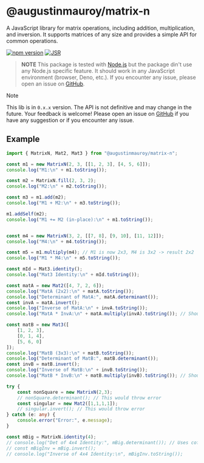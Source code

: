 # @augustinmauroy/matrix-n

A JavaScript library for matrix operations, including addition, multiplication, and inversion. It supports matrices of any size and provides a simple API for common operations.

[![npm version](https://img.shields.io/npm/v/@augustinmauroy/matrix-n.svg)](https://www.npmjs.com/package/@augustinmauroy/matrix-n)
[![JSR](https://jsr.io/badges/@augustinmauroy/matrix-n)](https://jsr.io/@augustinmauroy/matrix-n)

> **NOTE** This package is tested with [Node.js](https://nodejs.org/en/) but the package din't use any Node.js specific feature. It should work in any JavaScript environment (browser, Deno, etc.). If you encounter any issue, please open an issue on [GitHub](https://github.com/AugustinMauroy/matrix-n/issues).

> [!NOTE]
> This lib is in `0.x.x` version. The API is not definitive and may change in the future. Your feedback is welcome!
> Please open an issue on [GitHub](https://github.com/AugustinMauroy/matrix-n/issues) if you have any suggestion or if you encounter any issue.

## Example

```typescript
import { MatrixN, Mat2, Mat3 } from "@augustinmauroy/matrix-n";

const m1 = new MatrixN(2, 3, [[1, 2, 3], [4, 5, 6]]);
console.log("M1:\n" + m1.toString());

const m2 = MatrixN.fill(2, 3, 2);
console.log("M2:\n" + m2.toString());

const m3 = m1.add(m2);
console.log("M1 + M2:\n" + m3.toString());

m1.addSelf(m2);
console.log("M1 += M2 (in-place):\n" + m1.toString());


const m4 = new MatrixN(3, 2, [[7, 8], [9, 10], [11, 12]]);
console.log("M4:\n" + m4.toString());

const m5 = m1.multiply(m4); // M1 is now 2x3, M4 is 3x2 -> result 2x2
console.log("M1 * M4:\n" + m5.toString());

const mId = Mat3.identity();
console.log("Mat3 Identity:\n" + mId.toString());

const matA = new Mat2([4, 7, 2, 6]);
console.log("MatA (2x2):\n" + matA.toString());
console.log("Determinant of MatA:", matA.determinant());
const invA = matA.invert();
console.log("Inverse of MatA:\n" + invA.toString());
console.log("MatA * InvA:\n" + matA.multiply(invA).toString()); // Should be identity

const matB = new Mat3([
    [1, 2, 3],
    [0, 1, 4],
    [5, 6, 0]
]);
console.log("MatB (3x3):\n" + matB.toString());
console.log("Determinant of MatB:", matB.determinant());
const invB = matB.invert();
console.log("Inverse of MatB:\n" + invB.toString());
console.log("MatB * InvB:\n" + matB.multiply(invB).toString()); // Should be identity (approx due to float errors)

try {
    const nonSquare = new MatrixN(2,3);
    // nonSquare.determinant(); // This would throw error
    const singular = new Mat2([1,1,1,1]);
    // singular.invert(); // This would throw error
} catch (e: any) {
    console.error("Error:", e.message);
}

const mBig = MatrixN.identity(4);
// console.log("Det of 4x4 Identity:", mBig.determinant()); // Uses cofactor expansion
// const mBigInv = mBig.invert();
// console.log("Inverse of 4x4 Identity:\n", mBigInv.toString());
```
